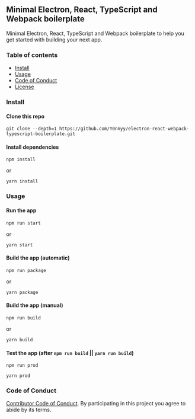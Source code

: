 ## Minimal Electron, React, TypeScript and Webpack boilerplate

Minimal Electron, React, TypeScript and Webpack boilerplate to help you get started with building your next app.

### Table of contents

* [Install](#install)
* [Usage](#usage)
* [Code of Conduct](#code-of-conduct)
* [License](#license)

### Install

#### Clone this repo

```
git clone --depth=1 https://github.com/Y0nnyy/electron-react-webpack-typescript-boilerplate.git
```

#### Install dependencies

```
npm install
```
or
```
yarn install
```

### Usage

#### Run the app

```
npm run start
```
or
```
yarn start
```

#### Build the app (automatic)

```
npm run package
```
or
```
yarn package
```

#### Build the app (manual)

```
npm run build
```
or
```
yarn build
```

#### Test the app (after `npm run build` || `yarn run build`)
```
npm run prod
```
```
yarn prod
```

### Code of Conduct

[Contributor Code of Conduct](code-of-conduct.md). By participating in this project you agree to abide by its terms.

